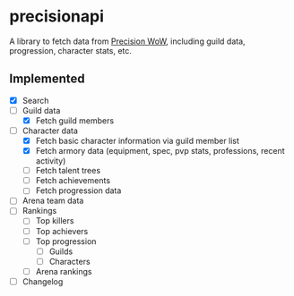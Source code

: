 precisionapi
============

A library to fetch data from [Precision WoW](https://www.precisionwow.com/), including guild data, progression, character stats, etc.

Implemented
-----------

- [x] Search
- [ ] Guild data
  - [x] Fetch guild members
- [ ] Character data
  - [x] Fetch basic character information via guild member list
  - [x] Fetch armory data (equipment, spec, pvp stats, professions, recent activity)
  - [ ] Fetch talent trees
  - [ ] Fetch achievements
  - [ ] Fetch progression data
- [ ] Arena team data
- [ ] Rankings
  - [ ] Top killers
  - [ ] Top achievers
  - [ ] Top progression
    - [ ] Guilds
    - [ ] Characters
  - [ ] Arena rankings
- [ ] Changelog
